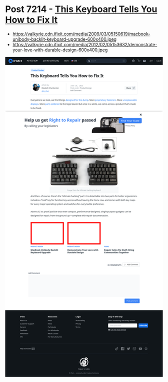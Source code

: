 # Post 7214 - [This Keyboard Tells You How to Fix It](https://www.ifixit.com/News/7214/keyboard)

- https://valkyrie.cdn.ifixit.com/media/2009/03/05150619/macbook-unibody-backlit-keyboard-upgrade-600x400.jpeg
- https://valkyrie.cdn.ifixit.com/media/2012/02/05153632/demonstrate-your-love-with-durable-design-600x400.jpeg

![screencap](screenshots/11554ef6-ef7a-47ef-837b-f5811c79a5f5.png)
